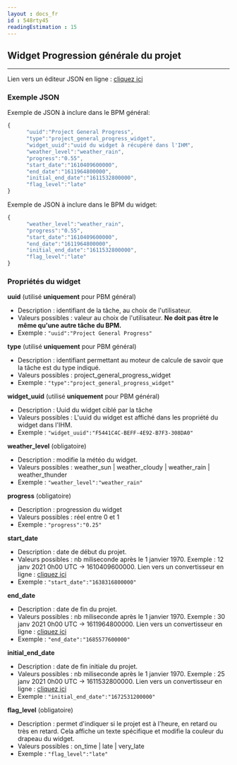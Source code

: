 ```yaml
---
layout : docs_fr
id : 548rty45
readingEstimation : 15
---
```


## Widget Progression générale du projet
------------------------

Lien vers un éditeur JSON en ligne : [cliquez ici](https://jsoneditoronline.org) 

### Exemple JSON

Exemple de JSON à inclure dans le BPM général:

```javascript
{
      "uuid":"Project General Progress",
      "type":"project_general_progress_widget",
      "widget_uuid":"uuid du widget à récupéré dans l'IHM",
      "weather_level":"weather_rain",
      "progress":"0.55",
      "start_date":"1610409600000",
      "end_date":"1611964800000",
      "initial_end_date":"1611532800000",
      "flag_level":"late"
}
```

Exemple de JSON à inclure dans le BPM du widget:

```javascript
{      
      "weather_level":"weather_rain",
      "progress":"0.55",
      "start_date":"1610409600000",
      "end_date":"1611964800000",
      "initial_end_date":"1611532800000",
      "flag_level":"late"
}
```

### Propriétés du widget

**uuid** (utilisé **uniquement** pour PBM général) 
* Description : identifiant de la tâche, au choix de l'utilisateur.
* Valeurs possibles : valeur au choix de l'utilisateur. **Ne doit pas être le même qu'une autre tâche du BPM.**
* Exemple : ```"uuid":"Project General Progress"```

**type** (utilisé **uniquement** pour PBM général) 
* Description : identifiant permettant au moteur de calcule de savoir que la tâche est du type indiqué.
* Valeurs possibles : project_general_progress_widget 
* Exemple : ```"type":"project_general_progress_widget"```

**widget_uuid** (utilisé **uniquement** pour PBM général) 
* Description : Uuid du widget ciblé par la tâche
* Valeurs possibles : L'uuid du widget est affiché dans les propriété du widget dans l'IHM. 
* Exemple : ```"widget_uuid":"F5441C4C-BEFF-4E92-B7F3-308DA0"```

**weather_level** (obligatoire)
* Description : modifie la météo du widget.
* Valeurs possibles : weather_sun \| weather_cloudy \| weather_rain \| weather_thunder
* Exemple : ```"weather_level":"weather_rain"```

**progress** (obligatoire)
* Description : progression du widget
* Valeurs possibles : réel entre 0 et 1
* Exemple : ```"progress":"0.25"```

**start_date**
* Description : date de début du projet.
* Valeurs possibles : nb miliseconde après le 1 janvier 1970. Exemple : 12 janv 2021 0h00 UTC -> 1610409600000. Lien vers un convertisseur en ligne : [cliquez ici](https://www.fileformat.info/tip/java/date2millis.htm) 
* Exemple : ```"start_date":"1638316800000"```

**end_date**
* Description : date de fin du projet.
* Valeurs possibles : nb miliseconde après le 1 janvier 1970. Exemple : 30 janv 2021 0h00 UTC -> 1611964800000. Lien vers un convertisseur en ligne : [cliquez ici](https://www.fileformat.info/tip/java/date2millis.htm) 
* Exemple : ```"end_date":"1685577600000"```

**initial_end_date**
* Description : date de fin initiale du projet.
* Valeurs possibles : nb miliseconde après le 1 janvier 1970. Exemple : 25 janv 2021 0h00 UTC -> 1611532800000. Lien vers un convertisseur en ligne : [cliquez ici](https://www.fileformat.info/tip/java/date2millis.htm) 
* Exemple : ```"initial_end_date":"1672531200000"```

**flag_level** (obligatoire)
* Description : permet d'indiquer si le projet est à l'heure, en retard ou très en retard. Cela affiche un texte spécifique et modifie la couleur du drapeau du widget.
* Valeurs possibles : on_time \| late \| very_late
* Exemple : ```"flag_level":"late"```



